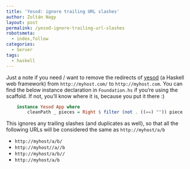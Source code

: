 ```yaml
---
title: 'Yesod: ignore trailing URL slashes'
author: Zoltán Nagy
layout: post
permalink: /yesod-ignore-trailing-url-slashes
robotsmeta:
  - index,follow
categories:
  - Server
tags:
  - haskell
---
```

Just a note if you need / want to remove the redirects of [yesod][1] (a Haskell web framework) from `http://myhost.com/` to `http://myhost.com`. You can find the below instance declaration in `Foundation.hs` if you’re using the scaffold. If not, you’ll know where it is, because you put it there :)

 [1]: http://www.yesodweb.com/

```haskell
    instance Yesod App where
        cleanPath _ pieces = Right $ filter (not . ((==) "")) piece
```

This ignores any trailing slashes (and duplicates as well), so that all the following URLs will be considered the same as `http://myhost/a/b`

*   `http://myhost/a/b/`
*   `http://myhost//a//b`
*   `http://myhost/a/b//`
*   `http://myhost/a/b`
